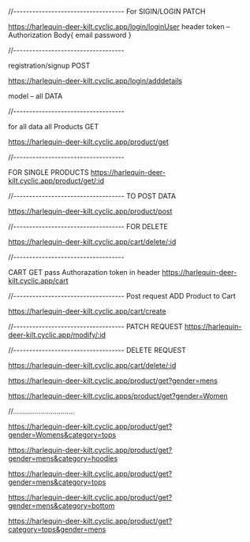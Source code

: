 //-----------------------------------
For SIGIN/LOGIN
PATCH

https://harlequin-deer-kilt.cyclic.app/login/loginUser
header token – Authorization
Body{
email
password
}

//-----------------------------------


registration/signup 
POST

https://harlequin-deer-kilt.cyclic.app/login/adddetails

model – all DATA

 //-----------------------------------

for all data
all Products
GET

https://harlequin-deer-kilt.cyclic.app/product/get




//-----------------------------------


FOR SINGLE PRODUCTS
https://harlequin-deer-kilt.cyclic.app/product/get/:id

//-----------------------------------
TO POST DATA

https://harlequin-deer-kilt.cyclic.app/product/post


//-----------------------------------
FOR DELETE 

https://harlequin-deer-kilt.cyclic.app/cart/delete/:id


//-----------------------------------

CART
GET pass Authorazation token in header
https://harlequin-deer-kilt.cyclic.app/cart




//-----------------------------------
Post request ADD Product to Cart

https://harlequin-deer-kilt.cyclic.app/cart/create 


//-----------------------------------
PATCH REQUEST
https://harlequin-deer-kilt.cyclic.app/modify/:id 



//-----------------------------------
DELETE REQUEST




https://harlequin-deer-kilt.cyclic.app/cart/delete/:id 

 https://harlequin-deer-kilt.cyclic.app/product/get?gender=mens

 https://harlequin-deer-kilt.cyclic.apps/product/get?gender=Women



 //...............................

 https://harlequin-deer-kilt.cyclic.app/product/get?gender=Womens&category=tops

 https://harlequin-deer-kilt.cyclic.app/product/get?gender=mens&category=hoodies

 https://harlequin-deer-kilt.cyclic.app/product/get?gender=mens&category=tops

 https://harlequin-deer-kilt.cyclic.app/product/get?gender=mens&category=bottom

https://harlequin-deer-kilt.cyclic.app/product/get?category=tops&gender=mens